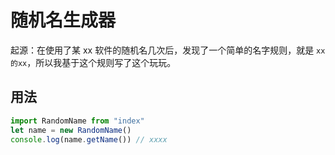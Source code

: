 # 随机名生成器

起源：在使用了某 xx 软件的随机名几次后，发现了一个简单的名字规则，就是 `xx的xx`，所以我基于这个规则写了这个玩玩。

## 用法

```js
import RandomName from "index"
let name = new RandomName()
console.log(name.getName()) // xxxx
```
